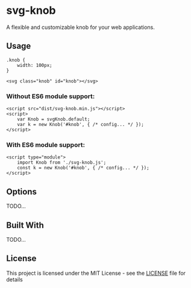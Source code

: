 # svg-knob

A flexible and customizable knob for your web applications.

## Usage

    .knob {
        width: 100px;
    }

    <svg class="knob" id="knob"></svg>

### Without ES6 module support:

    <script src="dist/svg-knob.min.js"></script>
    <script>
        var Knob = svgKnob.default;
        var k = new Knob('#knob', { /* config... */ });   
    </script>


### With ES6 module support:

    <script type="module">
        import Knob from './svg-knob.js';
        const k = new Knob('#knob', { /* config... */ });        
    </script>

## Options

TODO...

## Built With

TODO...

## License

This project is licensed under the MIT License - see the [LICENSE](LICENSE) file for details

